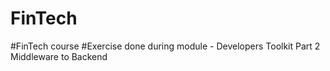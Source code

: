# FinTech
#FinTech course
#Exercise done during module - Developers Toolkit Part 2 Middleware to Backend
